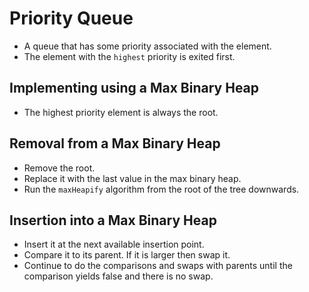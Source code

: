 # Priority Queue

* A queue that has some priority associated with the element.
* The element with the `highest` priority is exited first.

## Implementing using a Max Binary Heap
* The highest priority element is always the root.

## Removal from a Max Binary Heap
* Remove the root.
* Replace it with the last value in the max binary heap.
* Run the `maxHeapify` algorithm from the root of the tree downwards.

## Insertion into a Max Binary Heap
* Insert it at the next available insertion point.
* Compare it to its parent. If it is larger then swap it. 
* Continue to do the comparisons and swaps with parents until the comparison yields false and there is no swap.
